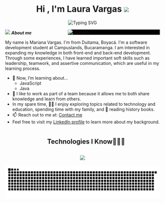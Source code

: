 <h1 align="center"><b>Hi , I'm Laura Vargas </b><img src="https://media.giphy.com/media/hvRJCLFzcasrR4ia7z/giphy.gif" width="35"></h1>
<!--  -->
<div align="center">
  
![Typing SVG](https://readme-typing-svg.herokuapp.com?font=ROBOT&size=25&color=23fff4background=000000&center=true&vCenter=true&width=490&lines=%3E+Welcome+to+my+GitHub+profile...!)

</div>
<img align="right" width=300px alt="Unicorn" style="background: black;" src="https://media.giphy.com/media/TEnXkcsHrP4YedChhA/giphy.gif" />

<img src="https://c.tenor.com/NCRHhqkXrJYAAAAi/programmers-go-internet.gif" width="30px">&nbsp;***About me***

My name is Mariana Vargas. I'm from Duitama, Boyacá. I'm a software development student at Campuslands, Bucaramanga. I am interested in expanding my knowledge in both front-end and back-end development. Through some experiences, I have learned important soft skills such as leadership, teamwork, and assertive communication, which are useful in my learning process. 
- 🌱 Now, I’m learning about...
  - JavaScript
  - Java
- 👯 I like to work as part of a team because it allows me to both share knowledge and learn from others. <br>
- In my spare time, 👩‍💻 I enjoy exploring topics related to technology and education, spending time with my family, and 📖 reading history books.
- 📫 Reach out to me at: <a href="lauramarianavargasrojas22@gmail.com">Contact me</a>
- Feel free to visit my <a href="www.linkedin.com/in/laura-vargas2209s">LinkedIn profile</a> to learn more about my background.

<div id="user-content-toc">
  <ul align="center">
    <summary><h2 style="display: inline-block">Technologies I Know👨🏻‍💻</h2></summary>
  </ul>
</div>
<!--tech stack icons-->
<p align="center">
  <a href="https://skillicons.dev">
    <img src="https://skillicons.dev/icons?i=git,cpp,css,discord,figma,github,html,java,js,linux,py,vscode," />
  </a>
</p>

<p align="center">
  <img src="https://github.com/StefanosSt/StefanosSt/blob/main/github-user-contribution.svg" alt="snake">
</p>
